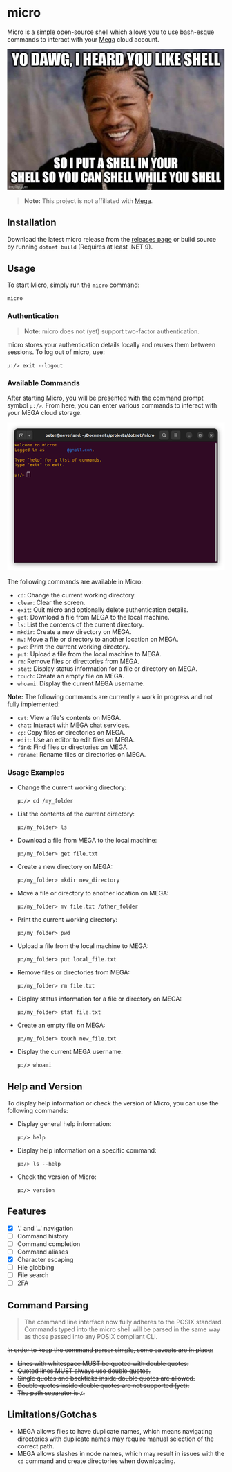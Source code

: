 # micro

Micro is a simple open-source shell which allows you to use bash-esque commands to interact with your
[Mega](https://mega.co.nz) cloud account.

<center>
<img src="Assets/yodawg.jpg" alt="Xzibit: Yo dawg, I heard you like shell, so I put a shell in your shell so you can shell while you shell">
</center>

> **Note:**
> This project is not affiliated with [Mega](https://mega.co.nz).

## Installation

Download the latest micro release from the [releases page](https://github.com/sixpeteunder/micro/releases) or build
source by running `dotnet build` (Requires at least .NET 9).

## Usage

To start Micro, simply run the `micro` command:

```shell
micro
```

### Authentication

> **Note:**
> micro does not (yet) support two-factor authentication.

micro stores your authentication details locally and reuses them between sessions. To log out of micro, use:

```shell
μ:/> exit --logout 
```

### Available Commands

After starting Micro, you will be presented with the command prompt symbol `μ:/>`. From here, you can enter various
commands to interact with your MEGA cloud storage.

<center>
<img src="Assets/prompt.png" alt="Screenshot of micro's command prompt">
</center>

The following commands are available in Micro:

- `cd`: Change the current working directory.
- `clear`: Clear the screen.
- `exit`: Quit micro and optionally delete authentication details.
- `get`: Download a file from MEGA to the local machine.
- `ls`: List the contents of the current directory.
- `mkdir`: Create a new directory on MEGA.
- `mv`: Move a file or directory to another location on MEGA.
- `pwd`: Print the current working directory.
- `put`: Upload a file from the local machine to MEGA.
- `rm`: Remove files or directories from MEGA.
- `stat`: Display status information for a file or directory on MEGA.
- `touch`: Create an empty file on MEGA.
- `whoami`: Display the current MEGA username.

**Note:** The following commands are currently a work in progress and not fully implemented:

- `cat`: View a file's contents on MEGA.
- `chat`: Interact with MEGA chat services.
- `cp`: Copy files or directories on MEGA.
- `edit`: Use an editor to edit files on MEGA.
- `find`: Find files or directories on MEGA.
- `rename`: Rename files or directories on MEGA.

### Usage Examples

- Change the current working directory:
  ```shell
  μ:/> cd /my_folder
  ```

- List the contents of the current directory:
  ```shell
  μ:/my_folder> ls
  ```

- Download a file from MEGA to the local machine:
  ```shell
  μ:/my_folder> get file.txt
  ```

- Create a new directory on MEGA:
  ```shell
  μ:/my_folder> mkdir new_directory
  ```

- Move a file or directory to another location on MEGA:
  ```shell
  μ:/my_folder> mv file.txt /other_folder
  ```

- Print the current working directory:
  ```shell
  μ:/my_folder> pwd
  ```

- Upload a file from the local machine to MEGA:
  ```shell
  μ:/my_folder> put local_file.txt
  ```

- Remove files or directories from MEGA:
  ```shell
  μ:/my_folder> rm file.txt
  ```

- Display status information for a file or directory on MEGA:
  ```shell
  μ:/my_folder> stat file.txt
  ```

- Create an empty file on MEGA:
  ```shell
  μ:/my_folder> touch new_file.txt
  ```

- Display the current MEGA username:
  ```shell
  μ:/> whoami
  ```

## Help and Version

To display help information or check the version of Micro, you can use the following commands:

- Display general help information:
  ```shell
  μ:/> help
  ```

- Display help information on a specific command:
  ```shell
  μ:/> ls --help
  ```

- Check the version of Micro:
  ```shell
  μ:/> version
  ```

## Features

- [x] '.' and '..' navigation
- [ ] Command history
- [ ] Command completion
- [ ] Command aliases
- [x] Character escaping
- [ ] File globbing
- [ ] File search
- [ ] 2FA

## Command Parsing

> The command line interface now fully adheres to the POSIX standard.
Commands typed into the micro shell will be parsed in the same way as those passed into any POSIX compliant CLI.  

~~In order to keep the command parser simple, some caveats are in place:~~

- ~~Lines with whitespace MUST be quoted with double quotes.~~
- ~~Quoted lines MUST always use double quotes.~~
- ~~Single quotes and backticks inside double quotes are allowed.~~
- ~~Double quotes inside double quotes are not supported (yet).~~
- ~~The path separator is `/`.~~
 
## Limitations/Gotchas

- MEGA allows files to have duplicate names, which means navigating directories with duplicate names may require manual
  selection of the correct path.
- MEGA allows slashes in node names, which may result in issues with the `cd` command and create directories when
  downloading.
